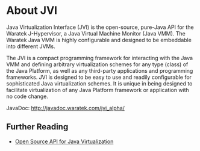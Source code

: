 # About JVI
Java Virtualization Interface (JVI) is the open-source, pure-Java API for the Waratek J-Hypervisor, a Java Virtual Machine Monitor (Java VMM).  The Waratek Java VMM is highly configurable and designed to be embeddable into different JVMs. 
 
The JVI is a compact programming framework for interacting with the Java VMM and defining arbitrary virtualization schemes for any type (class) of the Java Platform, as well as any third-party applications and programming frameworks.  JVI is designed to be easy to use and readily configurable for sophisticated Java virtualization schemes.  It is unique in being designed to facilitate virtualization of any Java Platform framework or application with no code change.

JavaDoc: http://javadoc.waratek.com/jvi_alpha/  

## Further Reading

* [Open Source API for Java Virtualization](http://www.waratek.com/blog/june-2013/open-source-api-for-java-virtualization)
